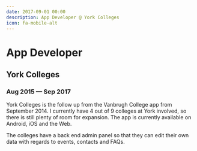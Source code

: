 ```yaml
---
date: 2017-09-01 00:00
description: App Developer @ York Colleges
icon: fa-mobile-alt
---
```

# App Developer
## York Colleges
### Aug 2015 — Sep 2017

York Colleges is the follow up from the Vanbrugh College app from September 2014. I currently have 4 out of 9 colleges at York involved, so there is still plenty of room for expansion. The app is currently available on Android, iOS and the Web. 

The colleges have a back end admin panel so that they can edit their own data with regards to events, contacts and FAQs.
